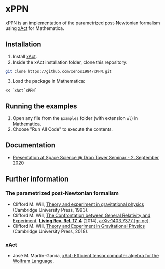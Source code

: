 # xPPN

xPPN is an implementation of the parametrized post-Newtonian formalism using [xAct] for Mathematica.

## Installation

1. Install [xAct].
2. Inside the xAct installation folder, clone this repository:
```bash
git clone https://github.com/xenos1984/xPPN.git
```
3. Load the package in Mathematica:
```mathematica
<< `xAct`xPPN`
```

## Running the examples

1. Open any file from the `Examples` folder (with extension `wl`) in Mathematica.
2. Choose "Run All Code" to execute the contents.

## Documentation

* [Presentation at Space Science @ Drop Tower Seminar - 2. September 2020](http://kodu.ut.ee/~manuel/talks/ppn/2020_09_02_bremen.pdf)

## Further information

### The parametrized post-Newtonian formalism

* Clifford M. Will, [Theory and experiment in gravitational physics](http://old.inspirehep.net/record/357130) (Cambridge University Press, 1993).
* Clifford M. Will, [The Confrontation between General Relativity and Experiment](http://old.inspirehep.net/record/1287712), [**Living Rev. Rel. 17, 4**](http://doi.org/10.12942/lrr-2014-4) (2014), [arXiv:1403.7377 [gr-qc]](http://arxiv.org/abs/arXiv:1403.7377).
* Clifford M. Will, [Theory and Experiment in Gravitational Physics](http://old.inspirehep.net/record/1700339) (Cambridge University Press, 2018).

### xAct

* José M. Martín-García, [xAct: Efficient tensor computer algebra for the Wolfram Language][xAct].

[xAct]: http://www.xact.es
